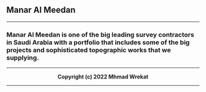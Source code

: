 ## Manar Al Meedan

---
### Manar Al Meedan is one of the big leading survey contractors in Saudi Arabia with a portfolio that includes some of the big projects and sophisticated topographic works that we supplying.

---
<b>
<p align="center">
Copyright (c) 2022 Mhmad Wrekat
</p>

---
